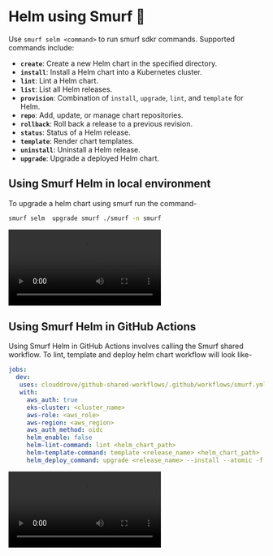 # Helm using Smurf 🐳

Use `smurf selm <command>` to run smurf sdkr commands. Supported commands include:

- **`create`**: Create a new Helm chart in the specified directory.  
- **`install`**: Install a Helm chart into a Kubernetes cluster.  
- **`lint`**: Lint a Helm chart.  
- **`list`**: List all Helm releases.  
- **`provision`**: Combination of `install`, `upgrade`, `lint`, and `template` for Helm.  
- **`repo`**: Add, update, or manage chart repositories.  
- **`rollback`**: Roll back a release to a previous revision.  
- **`status`**: Status of a Helm release.  
- **`template`**: Render chart templates.  
- **`uninstall`**: Uninstall a Helm release.  
- **`upgrade`**: Upgrade a deployed Helm chart.  

## Using Smurf Helm in local environment
To upgrade a helm chart using smurf run the command-
```bash
smurf selm  upgrade smurf ./smurf -n smurf
```
![selm](gif/selm_upgrade.mov)

## Using Smurf Helm in GitHub Actions
Using Smurf Helm in GitHub Actions involves calling the Smurf shared workflow.
To lint, template and deploy helm chart workflow will look like-
```yaml
jobs: 
  dev:
   uses: clouddrove/github-shared-workflows/.github/workflows/smurf.yml@master
   with:
     aws_auth: true
     eks-cluster: <cluster_name>
     aws-role: <aws_role>
     aws-region: <aws_region>
     aws_auth_method: oidc
     helm_enable: false
     helm-lint-command: lint <helm_chart_path>
     helm-template-command: template <release_name> <helm_chart_path>
     helm_deploy_command: upgrade <release_name> --install --atomic -f <helm_chart_path>/values.yaml <helm_chart_path>
```

![selm](gif/selm.mov)